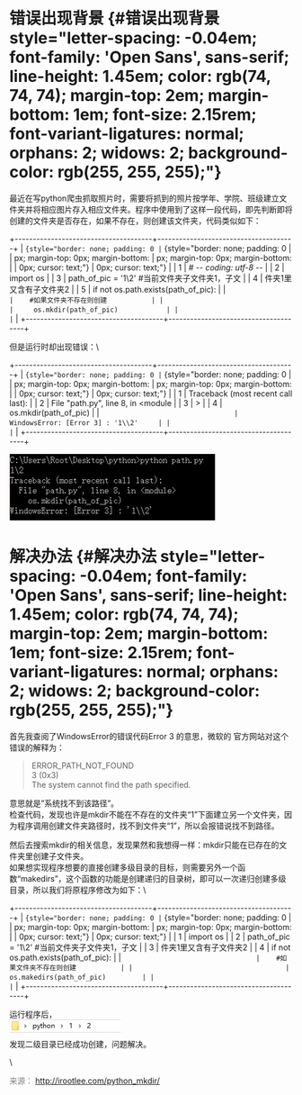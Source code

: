 错误出现背景 {#错误出现背景 style="letter-spacing: -0.04em; font-family: 'Open Sans', sans-serif; line-height: 1.45em; color: rgb(74, 74, 74); margin-top: 2em; margin-bottom: 1em; font-size: 2.15rem; font-variant-ligatures: normal; orphans: 2; widows: 2; background-color: rgb(255, 255, 255);"}
============

最近在写python爬虫抓取照片时，需要将抓到的照片按学年、学院、班级建立文件夹并将相应图片存入相应文件夹。程序中使用到了这样一段代码，即先判断即将创建的文件夹是否存在，如果不存在，则创建该文件夹，代码类似如下：

+--------------------------------------+--------------------------------------+
| ``` {style="border: none; padding: 0 | ``` {style="border: none; padding: 0 |
| px; margin-top: 0px; margin-bottom:  | px; margin-top: 0px; margin-bottom:  |
| 0px; cursor: text;"}                 | 0px; cursor: text;"}                 |
| 1                                    | # -*- coding: utf-8 -*-              |
| 2                                    | import os                            |
| 3                                    | path_of_pic = '1\\2'  #当前文件夹子文件夹1，子文 |
| 4                                    | 件夹1里又含有子文件夹2               |
| 5                                    | if not os.path.exists(path_of_pic):  |
| ```                                  |    #如果文件夹不存在则创建           |
|                                      |     os.mkdir(path_of_pic)            |
|                                      | ```                                  |
+--------------------------------------+--------------------------------------+

但是运行时却出现错误：\

+--------------------------------------+--------------------------------------+
| ``` {style="border: none; padding: 0 | ``` {style="border: none; padding: 0 |
| px; margin-top: 0px; margin-bottom:  | px; margin-top: 0px; margin-bottom:  |
| 0px; cursor: text;"}                 | 0px; cursor: text;"}                 |
| 1                                    | Traceback (most recent call last):   |
| 2                                    |   File "path.py", line 8, in <module |
| 3                                    | >                                    |
| 4                                    |     os.mkdir(path_of_pic)            |
| ```                                  | WindowsError: [Error 3] : '1\\2'     |
|                                      | ```                                  |
+--------------------------------------+--------------------------------------+

![error3](python使用mkdir函数出现错误WindowsError-%5BError%203%5D的解决办法_files/0.866167621454224.png)

解决办法 {#解决办法 style="letter-spacing: -0.04em; font-family: 'Open Sans', sans-serif; line-height: 1.45em; color: rgb(74, 74, 74); margin-top: 2em; margin-bottom: 1em; font-size: 2.15rem; font-variant-ligatures: normal; orphans: 2; widows: 2; background-color: rgb(255, 255, 255);"}
========

首先我查阅了WindowsError的错误代码Error 3 的意思，微软的
官方网站对这个错误的解释为：

> ERROR\_PATH\_NOT\_FOUND\
> 3 (0x3)\
> The system cannot find the path specified.

意思就是”系统找不到该路径”。\
检查代码，发现也许是mkdir不能在不存在的文件夹“1”下面建立另一个文件夹，因为程序调用创建文件夹路径时，找不到文件夹“1”，所以会报错说找不到路径。

然后去搜索mkdir的相关信息，发现果然和我想得一样：mkdir只能在已存在的文件夹里创建子文件夹。\
如果想实现程序想要的直接创建多级目录的目标，则需要另外一个函数“makedirs”，这个函数的功能是创建递归的目录树，即可以一次递归创建多级目录，所以我们将原程序修改为如下：\

+--------------------------------------+--------------------------------------+
| ``` {style="border: none; padding: 0 | ``` {style="border: none; padding: 0 |
| px; margin-top: 0px; margin-bottom:  | px; margin-top: 0px; margin-bottom:  |
| 0px; cursor: text;"}                 | 0px; cursor: text;"}                 |
| 1                                    | import os                            |
| 2                                    | path_of_pic = '1\\2'  #当前文件夹子文件夹1，子文 |
| 3                                    | 件夹1里又含有子文件夹2               |
| 4                                    | if not os.path.exists(path_of_pic):  |
| ```                                  |    #如果文件夹不存在则创建           |
|                                      |     os.makedirs(path_of_pic)         |
|                                      | ```                                  |
+--------------------------------------+--------------------------------------+

运行程序后，\
![path](python使用mkdir函数出现错误WindowsError-%5BError%203%5D的解决办法_files/0.17796331527642906.png)\
发现二级目录已经成功创建，问题解决。

\

<div style="color:gray">

来源： <http://irootlee.com/python_mkdir/>

</div>
